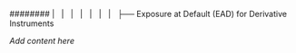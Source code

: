 ######## |   |   |   |   |   |   |   ├── Exposure at Default (EAD) for Derivative Instruments

*Add content here*